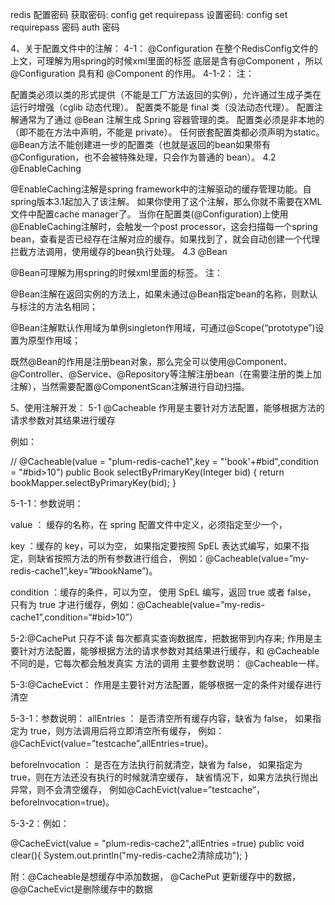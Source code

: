 redis 配置密码
获取密码: config get requirepass 
设置密码: config set requirepass 密码
        auth 密码


4、关于配置文件中的注解：
4-1： @Configuration
在整个RedisConfig文件的上文，可理解为用spring的时候xml里面的标签
底层是含有@Component ，所以@Configuration 具有和 @Component 的作用。
4-1-2： 注：

配置类必须以类的形式提供（不能是工厂方法返回的实例），允许通过生成子类在运行时增强（cglib 动态代理）。
配置类不能是 final 类（没法动态代理）。
配置注解通常为了通过 @Bean 注解生成 Spring 容器管理的类。
配置类必须是非本地的（即不能在方法中声明，不能是 private）。
任何嵌套配置类都必须声明为static。
@Bean方法不能创建进一步的配置类（也就是返回的bean如果带有@Configuration，也不会被特殊处理，只会作为普通的 bean）。
4.2 @EnableCaching

@EnableCaching注解是spring framework中的注解驱动的缓存管理功能。自spring版本3.1起加入了该注解。
如果你使用了这个注解，那么你就不需要在XML文件中配置cache manager了。
当你在配置类(@Configuration)上使用@EnableCaching注解时，会触发一个post processor，这会扫描每一个spring bean，查看是否已经存在注解对应的缓存。如果找到了，就会自动创建一个代理拦截方法调用，使用缓存的bean执行处理。
4.3 @Bean

@Bean可理解为用spring的时候xml里面的标签。
注：

@Bean注解在返回实例的方法上，如果未通过@Bean指定bean的名称，则默认与标注的方法名相同；

@Bean注解默认作用域为单例singleton作用域，可通过@Scope(“prototype”)设置为原型作用域；

既然@Bean的作用是注册bean对象，那么完全可以使用@Component、@Controller、@Service、@Repository等注解注册bean（在需要注册的类上加注解），当然需要配置@ComponentScan注解进行自动扫描。

5、使用注解开发：
5-1 @Cacheable
作用是主要针对方法配置，能够根据方法的请求参数对其结果进行缓存

例如：

//   @Cacheable(value = "plum-redis-cache1",key = "'book'+#bid",condition = "#bid>10")
  public Book selectByPrimaryKey(Integer bid) {
        return bookMapper.selectByPrimaryKey(bid);
    }
    
5-1-1：参数说明：

value ：
缓存的名称，在 spring 配置文件中定义，必须指定至少一个，

key ：缓存的 key，可以为空，
如果指定要按照 SpEL 表达式编写，如果不指定，则缺省按照方法的所有参数进行组合，
例如：@Cacheable(value=”my-redis-cache1”,key=”#bookName”)。

condition ：缓存的条件，可以为空，
使用 SpEL 编写，返回 true 或者 false，
只有为 true 才进行缓存，例如：@Cacheable(value=”my-redis-cache1”,condition=“#bid>10”）

5-2:@CachePut
只存不读 每次都真实查询数据库，把数据带到内存来;
作用是主要针对方法配置，能够根据方法的请求参数对其结果进行缓存，和 @Cacheable 不同的是，它每次都会触发真实 方法的调用
主要参数说明：
@Cacheable一样。

5-3:@CacheEvict：
作用是主要针对方法配置，能够根据一定的条件对缓存进行清空

5-3-1：参数说明：
allEntries ：
是否清空所有缓存内容，缺省为 false，
如果指定为 true，则方法调用后将立即清空所有缓存，
例如：@CachEvict(value=”testcache”,allEntries=true)。

beforeInvocation ：
是否在方法执行前就清空，缺省为 false，
如果指定为 true，则在方法还没有执行的时候就清空缓存，
缺省情况下，如果方法执行抛出异常，则不会清空缓存，
例如@CachEvict(value=”testcache”，beforeInvocation=true)。

5-3-2：例如：

  @CacheEvict(value = "plum-redis-cache2",allEntries =true)
    public void clear(){
        System.out.println("my-redis-cache2清除成功");
    }

附：@Cacheable是想缓存中添加数据，
@CachePut 更新缓存中的数据，
@@CacheEvict是删除缓存中的数据
